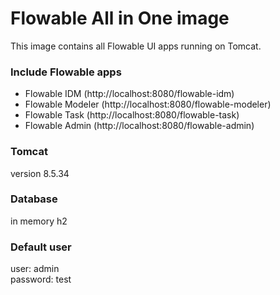 # Flowable All in One image

This image contains all Flowable UI apps running on Tomcat.

### Include Flowable apps
* Flowable IDM  (http://localhost:8080/flowable-idm)
* Flowable Modeler  (http://localhost:8080/flowable-modeler)
* Flowable Task  (http://localhost:8080/flowable-task)
* Flowable Admin  (http://localhost:8080/flowable-admin)

### Tomcat

version 8.5.34

### Database

in memory h2

### Default user

user: admin  
password: test